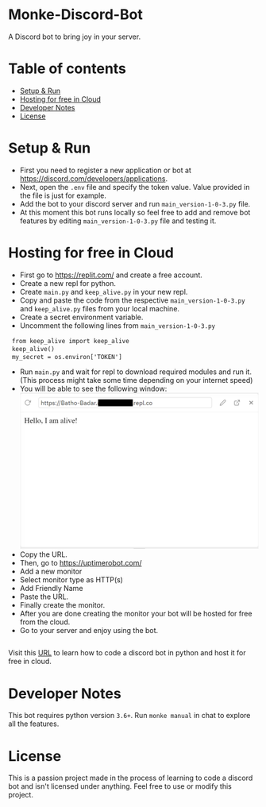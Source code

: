 # Monke-Discord-Bot
A Discord bot to bring joy in your server.

# Table of contents
* [Setup & Run](#setup-&-run)
* [Hosting for free in Cloud](#hosting-for-free-in-cloud)
* [Developer Notes](#developer-notes)
* [License](#License)

# Setup & Run
* First you need to register a new application or bot at https://discord.com/developers/applications.
* Next, open the `.env` file and specify the token value. Value provided in the file is just for example.
* Add the bot to your discord server and run `main_version-1-0-3.py` file. 
* At this moment this bot runs locally so feel free to add and remove bot features by editing `main_version-1-0-3.py` file and testing it.

# Hosting for free in Cloud
* First go to https://replit.com/ and create a free account.
* Create a new repl for python.
* Create `main.py` and `keep_alive.py` in your new repl.
* Copy and paste the code from the respective `main_version-1-0-3.py` and `keep_alive.py` files from your local machine.
* Create a secret environment variable.
* Uncomment the following lines from `main_version-1-0-3.py`
```
 from keep_alive import keep_alive
 keep_alive()
 my_secret = os.environ['TOKEN']
```
* Run `main.py` and wait for repl to download required modules and run it.(This process might take some time depending on your internet speed)
* You will be able to see the following window:
![alt text](https://github.com/aayushshres/Batho-Badar-Discord-Bot/blob/main/Images%20for%20Readme/link_window.png?raw=true)
* Copy the URL.
* Then, go to https://uptimerobot.com/
* Add a new monitor
* Select monitor type as HTTP(s)
* Add Friendly Name
* Paste the URL.
* Finally create the monitor.
* After you are done creating the monitor your bot will be hosted for free from the cloud.
* Go to your server and enjoy using the bot.
```
```
Visit this [URL](https://youtu.be/SPTfmiYiuok) to learn how to code a discord bot in python and host it for free in cloud.


# Developer Notes
This bot requires python version `3.6+`. Run `monke manual` in chat to explore all the features.

# License
This is a passion project made in the process of learning to code a discord bot and isn't licensed under anything. Feel free to use or modify this project.
